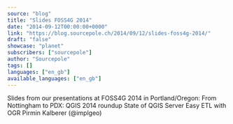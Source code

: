 ```yaml
---
source: "blog"
title: "Slides FOSS4G 2014"
date: "2014-09-12T00:00:00+0000"
link: "https://blog.sourcepole.ch/2014/09/12/slides-foss4g-2014/"
draft: "false"
showcase: "planet"
subscribers: ["sourcepole"]
author: "Sourcepole"
tags: []
languages: ["en_gb"]
available_languages: ["en_gb"]
---
```


Slides from our presentations at FOSS4G 2014 in Portland/Oregon:
From Nottingham to PDX: QGIS 2014 roundup State of QGIS Server Easy ETL with OGR Pirmin Kalberer (@implgeo)
